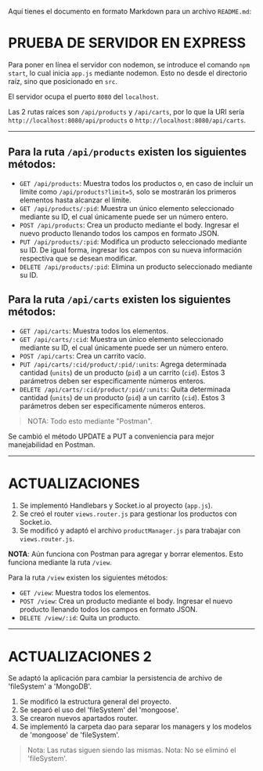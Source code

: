 Aquí tienes el documento en formato Markdown para un archivo `README.md`:

# PRUEBA DE SERVIDOR EN EXPRESS

Para poner en línea el servidor con nodemon, se introduce el comando `npm start`, lo cual inicia `app.js` mediante nodemon. Esto no desde el directorio raíz, sino que posicionado en `src`.

El servidor ocupa el puerto `8080` del `localhost`.

Las 2 rutas raíces son `/api/products` y `/api/carts`, por lo que la URI sería `http://localhost:8080/api/products` o `http://localhost:8080/api/carts`.

---

## Para la ruta `/api/products` existen los siguientes métodos:

- `GET /api/products`: Muestra todos los productos o, en caso de incluir un límite como `/api/products?limit=5`, solo se mostrarán los primeros elementos hasta alcanzar el límite.
- `GET /api/products/:pid`: Muestra un único elemento seleccionado mediante su ID, el cual únicamente puede ser un número entero.
- `POST /api/products`: Crea un producto mediante el body. Ingresar el nuevo producto llenando todos los campos en formato JSON.
- `PUT /api/products/:pid`: Modifica un producto seleccionado mediante su ID. De igual forma, ingresar los campos con su nueva información respectiva que se desean modificar.
- `DELETE /api/products/:pid`: Elimina un producto seleccionado mediante su ID.

## Para la ruta `/api/carts` existen los siguientes métodos:

- `GET /api/carts`: Muestra todos los elementos.
- `GET /api/carts/:cid`: Muestra un único elemento seleccionado mediante su ID, el cual únicamente puede ser un número entero.
- `POST /api/carts`: Crea un carrito vacío.
- `PUT /api/carts/:cid/product/:pid/:units`: Agrega determinada cantidad (`units`) de un producto (`pid`) a un carrito (`cid`). Estos 3 parámetros deben ser específicamente números enteros.
- `DELETE /api/carts/:cid/product/:pid/:units`: Quita determinada cantidad (`units`) de un producto (`pid`) a un carrito (`cid`). Estos 3 parámetros deben ser específicamente números enteros.

> NOTA: Todo esto mediante "Postman".

Se cambió el método UPDATE a PUT a conveniencia para mejor manejabilidad en Postman.

---

# ACTUALIZACIONES

1. Se implementó Handlebars y Socket.io al proyecto (`app.js`).
2. Se creó el router `views.router.js` para gestionar los productos con Socket.io.
3. Se modificó y adaptó el archivo `productManager.js` para trabajar con `views.router.js`.

**NOTA**: Aún funciona con Postman para agregar y borrar elementos. Esto funciona mediante la ruta `/view`.

Para la ruta `/view` existen los siguientes métodos:

- `GET /view`: Muestra todos los elementos.
- `POST /view`: Crea un producto mediante el body. Ingresar el nuevo producto llenando todos los campos en formato JSON.
- `DELETE /view/:id`: Quita un producto.

---

# ACTUALIZACIONES 2

Se adaptó la aplicación para cambiar la persistencia de archivo de 'fileSystem' a 'MongoDB'.

1. Se modificó la estructura general del proyecto.
2. Se separó el uso del 'fileSystem' del 'mongoose'.
3. Se crearon nuevos apartados router.
4. Se implementó la carpeta dao para separar los managers y los modelos de 'mongoose' de 'fileSystem'.

> Nota: Las rutas siguen siendo las mismas.
> Nota: No se eliminó el 'fileSystem'.
